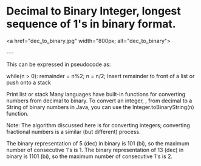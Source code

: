 # Decimal to Binary Integer, longest sequence of 1's in binary format.  

<a href="dec_to_binary.jpg" width="800px; alt="dec_to_binary">

\-\-\-  

This can be expressed in pseudocode as:

while(n > 0):
    remainder = n%2;
    n = n/2;
    Insert remainder to front of a list or push onto a stack

Print list or stack
Many languages have built-in functions for converting numbers from decimal to binary. To convert an integer, , from decimal to a String of binary numbers in Java, you can use the Integer.toBinaryString(n) function.

Note: The algorithm discussed here is for converting integers; converting fractional numbers is a similar (but different) process.

The binary representation of 5 (dec) in binary is 101 (bi), so the maximum number of consecutive 1's is 1.
The binary representation of 13 (dec) in binary is 1101 (bi), so the maximum number of consecutive 1's is 2.  

